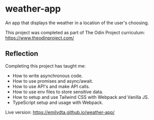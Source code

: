 # weather-app

An app that displays the weather in a location of the user's choosing. 

This project was completed as part of The Odin Project curriculum: https://www.theodinproject.com/

<h2>Reflection</h2>

Completing this project has taught me:

  - How to write asynchronous code.
  - How to use promises and async/await.
  - How to use API's and make API calls.
  - How to use env files to store sensitive data.
  - How to setup and use Tailwind CSS with Webpack and Vanilla JS.
  - TypeScript setup and usage with Webpack.
  

Live version: https://emilydta.github.io/weather-app/
